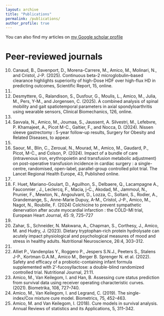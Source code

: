 ```yaml
---
layout: archive
title: "Publications"
permalink: /publications/
author_profile: true
---
```


You can also find my articles on [my Google scholar profile](https://scholar.google.com/citations?user=8xLGPRYAAAAJ)

# Peer-reviewed journals
10. Canaud, B., Davenport, D., Morena-Carrere, M., Amico, M., Molinari, N., and Cristol, J-P. (2025). Continuous beta-2 microglobulin–based clearance highlights superiority of high-Dose HDF over high-flux HD in predicting outcomes, Scientific Report, 15, online.
11. 
9. Desmyttere, G., Ralandison, S., Dusfour, G., Moulis, L., Amico, M., Julia, M., Pers, Y-M., and Jorgensen, C. (2025). A combined analysis of spinal mobility and gait spatiotemporal parameters in axial spondyloarthritis using wearable sensors, Clinical Biomechanics, 126, online.
10. 
8. Savvala, N., Amico, M., Joumaa, S., Jaussent, A. Silvestri, M., Lefebvre, P. Khamajeet, A., Picot M-C., Galtier, F., and Nocca, D. (2024). Nissen sleeve gastrectomy : 5-year follow-up results, Surgery for Obesity and Related Diseases, to appear.
9. 
7. Saour, M., Blin, C., Zeroual, N., Mourad, M., Amico, M., Gaudard, P., Picot, M-C., and Colson, P. (2024). Impact of a bundle of care (intravenous iron, erythropoietin and transfusion metabolic adjustment) on post-operative transfusion incidence in cardiac surgery : a single-centre, randomised, open-label, parallel-group controlled pilot trial. The Lancet Regional Health Europe, 43, Published online.
8. 
6. F. Huet, Mariano-Goulart, D., Aguilhon, S., Delbaere, Q., Lacampagne A., Fauconnier , J., Leclercq, F., Macia, j-C., Akodad, M., Jammoul, N., Prunier, F., Mewton, N., Angoulvant, D., Lozza, C., Soltani, S., Rodier, A., Grandemange, S., Anne-Marie Dupuy, A-M., Cristol, J-P., Amico, M., Nagot, N., Roubille, F. (2024) Colchicine to prevent sympathetic denervation after acute myocardial infarction : the COLD-MI trial, European Heart Journal, 45 :9, 725–727
7. 
5. Zahar, S., Schneider, N. Makwana, A., Chapman, S., Corthesy, J., Amico, M. and Hudry, J. (2023). Dietary tryptophan-rich protein hydrolysate can acutely impact physiological and psychological measures of mood and stress in healthy adults. Nutritional Neuroscience, 26:4, 303–312.
6. 
4. Alliet P., Vandenplas Y., Roggero P., Jespers S.N.J., Peeters S., Stalens J-P., Kortman G.A.M., Amico M., Berger B. Sprenger N. et al. (2022). Safety and efficacy of a probiotic-containing infant formula supplemented with 2’-fucosyllactose: a double-blind randomized controlled trial. Nutritional Journal, 21:11.
3. Amico, M., Van Keilegom, I. and Han, B. Assessing cure status prediction from survival data using receiver operating characteristic curves. (2021). Biometrika, 108, 727–740.
2. Amico, M., Van Keilegom, I. and Legrand, C. (2019). The single-index/Cox mixture cure model. Biometrics, 75, 452–463.
1. Amico, M. and Van Keilegom, I. (2018). Cure models in survival analysis. Annual Reviews of statistics and its Applications, 5, 311–342.

